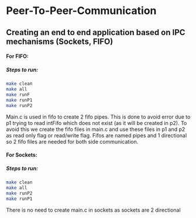 # Peer-To-Peer-Communication
## Creating an end to end application based on IPC mechanisms (Sockets, FIFO)

#### For FIFO: 
##### Steps to run:
```bash
make clean
make all
make runF
make runP1
make runP2
```
Main.c is used in fifo to create 2 fifo pipes. This is done to avoid error 
due to p1 trying to read intFifo which does not exist (as it will be 
created in p2). To avoid this we create the fifo files in main.c and use 
these files in p1 and p2 as read only flag or read/write flag. Fifos are 
named pipes and 1 directional so 2 fifo files are needed for both side 
communication.

#### For Sockets: 
##### Steps to run:
```bash
make clean
make all
make runP2
make runP1
```
There is no need to create main.c in sockets as sockets are 2 directional
